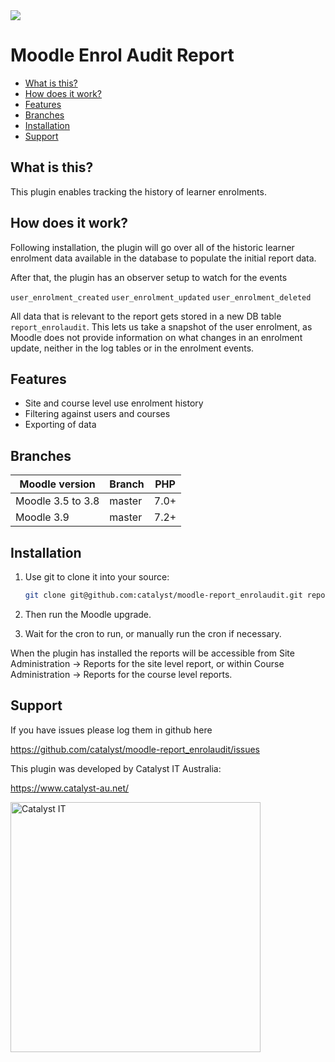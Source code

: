 <a href="https://travis-ci.com/catalyst/moodle-report_enrolaudit">
<img src="https://travis-ci.com/catalyst/moodle-report_enrolaudit.svg?branch=master">
</a>

Moodle Enrol Audit Report
=====================================

* [What is this?](#what-is-this)
* [How does it work?](#how-does-it-work)
* [Features](#features)
* [Branches](#branches)
* [Installation](#installation)
* [Support](#support)

What is this?
-------------

This plugin enables tracking the history of learner enrolments. 

How does it work?
-----------------

Following installation, the plugin will go over all of the historic learner enrolment
data available in the database to populate the initial report data. 

After that, the plugin has an observer setup to watch for the events 

`user_enrolment_created` `user_enrolment_updated` `user_enrolment_deleted`

All data that is relevant to the report gets stored in a new DB table `report_enrolaudit`.
This lets us take a snapshot of the user enrolment, as Moodle does not provide information
on what changes in an enrolment update, neither in the log tables or in the enrolment
events.

Features
--------

* Site and course level use enrolment history 
* Filtering against users and courses
* Exporting of data

Branches
--------

| Moodle version    | Branch      | PHP  |
| ----------------- | ----------- | ---- |
| Moodle 3.5 to 3.8 | master      | 7.0+ |
| Moodle 3.9        | master      | 7.2+ |

Installation
------------

1. Use git to clone it into your source:

   ```sh
   git clone git@github.com:catalyst/moodle-report_enrolaudit.git report/enrolaudit
   ```

2. Then run the Moodle upgrade.

3. Wait for the cron to run, or manually run the cron if necessary.

When the plugin has installed the reports will be accessible from Site Administration -> 
Reports for the site level report, or within Course Administration -> Reports for the
course level reports.

Support
-------

If you have issues please log them in github here

https://github.com/catalyst/moodle-report_enrolaudit/issues

This plugin was developed by Catalyst IT Australia:

https://www.catalyst-au.net/

<img alt="Catalyst IT" src="https://cdn.rawgit.com/CatalystIT-AU/moodle-auth_saml2/master/pix/catalyst-logo.svg" width="400">

